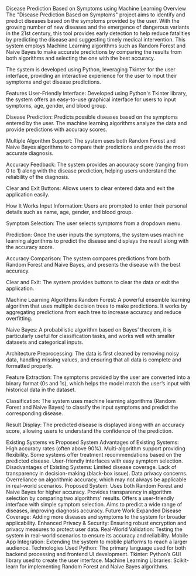 Disease Prediction Based on Symptoms using Machine Learning
Overview
The "Disease Prediction Based on Symptoms" project aims to identify and predict diseases based on the symptoms provided by the user. With the growing number of new diseases and the emergence of dangerous variants in the 21st century, this tool provides early detection to help reduce fatalities by predicting the disease and suggesting timely medical intervention. This system employs Machine Learning algorithms such as Random Forest and Naive Bayes to make accurate predictions by comparing the results from both algorithms and selecting the one with the best accuracy.

The system is developed using Python, leveraging Tkinter for the user interface, providing an interactive experience for the user to input their symptoms and get disease predictions.

Features
User-Friendly Interface: Developed using Python's Tkinter library, the system offers an easy-to-use graphical interface for users to input symptoms, age, gender, and blood group.

Disease Prediction: Predicts possible diseases based on the symptoms entered by the user. The machine learning algorithms analyze the data and provide predictions with accuracy scores.

Multiple Algorithm Support: The system uses both Random Forest and Naive Bayes algorithms to compare their predictions and provide the most accurate diagnosis.

Accuracy Feedback: The system provides an accuracy score (ranging from 0 to 1) along with the disease prediction, helping users understand the reliability of the diagnosis.

Clear and Exit Buttons: Allows users to clear entered data and exit the application easily.

How It Works
Input Information: Users are prompted to enter their personal details such as name, age, gender, and blood group.

Symptom Selection: The user selects symptoms from a dropdown menu.

Prediction: Once the user inputs the symptoms, the system uses machine learning algorithms to predict the disease and displays the result along with the accuracy score.

Accuracy Comparison: The system compares predictions from both Random Forest and Naive Bayes, and presents the disease with the best accuracy.

Clear and Exit: The system provides buttons to clear the data or exit the application.

Machine Learning Algorithms
Random Forest: A powerful ensemble learning algorithm that uses multiple decision trees to make predictions. It works by aggregating predictions from each tree to increase accuracy and reduce overfitting.

Naive Bayes: A probabilistic algorithm based on Bayes’ theorem, it is particularly useful for classification tasks, and works well with smaller datasets and categorical inputs.

Architecture
Preprocessing: The data is first cleaned by removing noisy data, handling missing values, and ensuring that all data is complete and formatted properly.

Feature Extraction: The symptoms provided by the user are converted into a binary format (0s and 1s), which helps the model match the user’s input with historical data in the dataset.

Classification: The system uses machine learning algorithms (Random Forest and Naive Bayes) to classify the input symptoms and predict the corresponding disease.

Result Display: The predicted disease is displayed along with an accuracy score, allowing users to understand the confidence of the prediction.

Existing Systems vs Proposed System
Advantages of Existing Systems:
High accuracy rates (often above 90%).
Multi-algorithm support providing flexibility.
Some systems offer treatment recommendations based on the predicted disease.
User-friendly interfaces with easy symptom selection.
Disadvantages of Existing Systems:
Limited disease coverage.
Lack of transparency in decision-making (black-box issue).
Data privacy concerns.
Overreliance on algorithmic accuracy, which may not always be applicable in real-world scenarios.
Proposed System:
Uses both Random Forest and Naive Bayes for higher accuracy.
Provides transparency in algorithm selection by comparing two algorithms' results.
Offers a user-friendly interface with simple symptom selection.
Aims to predict a wide range of diseases, improving diagnosis accuracy.
Future Work
Expanded Disease Coverage: Adding more diseases and symptoms to the system for broader applicability.
Enhanced Privacy & Security: Ensuring robust encryption and privacy measures to protect user data.
Real-World Validation: Testing the system in real-world scenarios to ensure its accuracy and reliability.
Mobile App Integration: Extending the system to mobile platforms to reach a larger audience.
Technologies Used
Python: The primary language used for both backend processing and frontend UI development.
Tkinter: Python’s GUI library used to create the user interface.
Machine Learning Libraries: Scikit-learn for implementing Random Forest and Naive Bayes algorithms.
